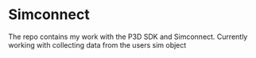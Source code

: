 ﻿# Simconnect
The repo contains my work with the P3D SDK and Simconnect.
Currently working with collecting data from the users sim object
